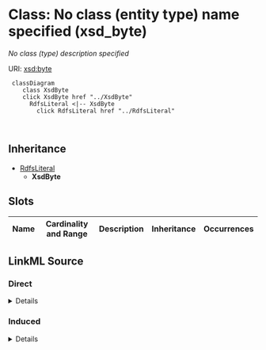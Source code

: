 

# Class: No class (entity type) name specified (xsd_byte)


_No class (type) description specified_







URI: [xsd:byte](http://www.w3.org/2001/XMLSchema#byte)






```mermaid
 classDiagram
    class XsdByte
    click XsdByte href "../XsdByte"
      RdfsLiteral <|-- XsdByte
        click RdfsLiteral href "../RdfsLiteral"
      
      
```





## Inheritance
* [RdfsLiteral](../classes/RdfsLiteral.md)
    * **XsdByte**



## Slots

| Name | Cardinality and Range | Description | Inheritance | Occurrences |
| ---  | --- | --- | --- | --- |














## LinkML Source

<!-- TODO: investigate https://stackoverflow.com/questions/37606292/how-to-create-tabbed-code-blocks-in-mkdocs-or-sphinx -->

### Direct

<details>

```yaml
name: xsd_byte
conforms_to: No schema conformance document specified
description: No class (type) description specified
title: No class (entity type) name specified
from_schema: sawgraph-kg
rank: 1000
is_a: rdfs_Literal
class_uri: xsd:byte

```
</details>

### Induced

<details>

```yaml
name: xsd_byte
conforms_to: No schema conformance document specified
description: No class (type) description specified
title: No class (entity type) name specified
from_schema: sawgraph-kg
rank: 1000
is_a: rdfs_Literal
class_uri: xsd:byte

```
</details>